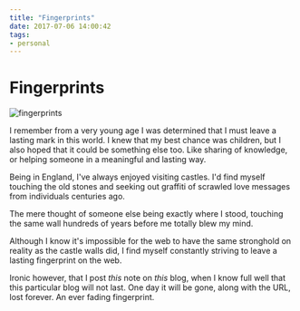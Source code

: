 ```yaml
---
title: "Fingerprints"
date: 2017-07-06 14:00:42
tags:
- personal
---
```


# Fingerprints

![fingerprints](/images/fingerprints.jpg)

I remember from a very young age I was determined that I must leave a lasting mark in this world. I knew that my best chance was children, but I also hoped that it could be something else too. Like sharing of knowledge, or helping someone in a meaningful and lasting way.

Being in England, I've always enjoyed visiting castles. I'd find myself touching the old stones and seeking out graffiti of scrawled love messages from individuals centuries ago.

The mere thought of someone else being exactly where I stood, touching the same wall hundreds of years before me totally blew my mind.

Although I know it's impossible for the web to have the same stronghold on reality as the castle walls did, I find myself constantly striving to leave a lasting fingerprint on the web.

Ironic however, that I post _this_ note on _this_ blog, when I know full well that this particular blog will not last. One day it will be gone, along with the URL, lost forever. An ever fading fingerprint.

